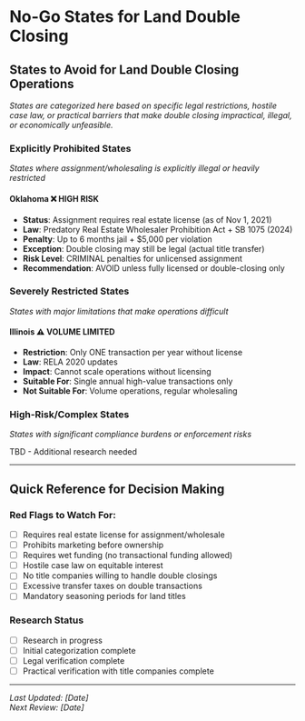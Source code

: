 # No-Go States for Land Double Closing

## States to Avoid for Land Double Closing Operations

*States are categorized here based on specific legal restrictions, hostile case law, or practical barriers that make double closing impractical, illegal, or economically unfeasible.*

### Explicitly Prohibited States
*States where assignment/wholesaling is explicitly illegal or heavily restricted*

#### Oklahoma ❌ HIGH RISK
- **Status**: Assignment requires real estate license (as of Nov 1, 2021)
- **Law**: Predatory Real Estate Wholesaler Prohibition Act + SB 1075 (2024)
- **Penalty**: Up to 6 months jail + $5,000 per violation
- **Exception**: Double closing may still be legal (actual title transfer)
- **Risk Level**: CRIMINAL penalties for unlicensed assignment
- **Recommendation**: AVOID unless fully licensed or double-closing only

### Severely Restricted States  
*States with major limitations that make operations difficult*

#### Illinois ⚠️ VOLUME LIMITED
- **Restriction**: Only ONE transaction per year without license
- **Law**: RELA 2020 updates
- **Impact**: Cannot scale operations without licensing
- **Suitable For**: Single annual high-value transactions only
- **Not Suitable For**: Volume operations, regular wholesaling

### High-Risk/Complex States
*States with significant compliance burdens or enforcement risks*

TBD - Additional research needed

---

## Quick Reference for Decision Making

### Red Flags to Watch For:
- [ ] Requires real estate license for assignment/wholesale
- [ ] Prohibits marketing before ownership
- [ ] Requires wet funding (no transactional funding allowed)
- [ ] Hostile case law on equitable interest
- [ ] No title companies willing to handle double closings
- [ ] Excessive transfer taxes on double transactions
- [ ] Mandatory seasoning periods for land titles

### Research Status
- [ ] Research in progress
- [ ] Initial categorization complete
- [ ] Legal verification complete
- [ ] Practical verification with title companies complete

---
*Last Updated: [Date]*  
*Next Review: [Date]*